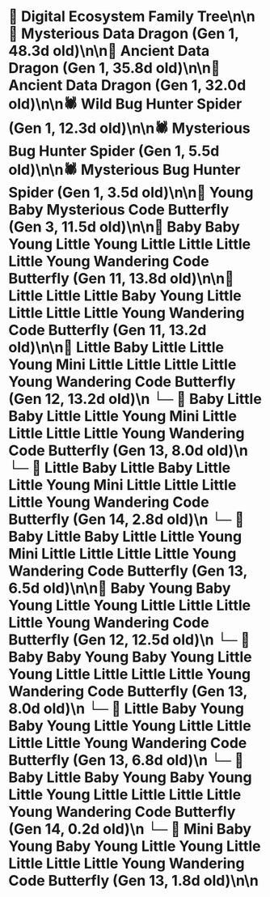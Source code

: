 # 🌳 Digital Ecosystem Family Tree\n\n🐉 Mysterious Data Dragon (Gen 1, 48.3d old)\n\n🐉 Ancient Data Dragon (Gen 1, 35.8d old)\n\n🐉 Ancient Data Dragon (Gen 1, 32.0d old)\n\n🕷️ Wild Bug Hunter Spider (Gen 1, 12.3d old)\n\n🕷️ Mysterious Bug Hunter Spider (Gen 1, 5.5d old)\n\n🕷️ Mysterious Bug Hunter Spider (Gen 1, 3.5d old)\n\n🦋 Young Baby Mysterious Code Butterfly (Gen 3, 11.5d old)\n\n🦋 Baby Baby Young Little Young Little Little Little Little Young Wandering Code Butterfly (Gen 11, 13.8d old)\n\n🦋 Little Little Little Baby Young Little Little Little Little Young Wandering Code Butterfly (Gen 11, 13.2d old)\n\n🦋 Little Baby Little Little Young Mini Little Little Little Little Young Wandering Code Butterfly (Gen 12, 13.2d old)\n  └─ 🦋 Baby Little Baby Little Little Young Mini Little Little Little Little Young Wandering Code Butterfly (Gen 13, 8.0d old)\n    └─ 🦋 Little Baby Little Baby Little Little Young Mini Little Little Little Little Young Wandering Code Butterfly (Gen 14, 2.8d old)\n  └─ 🦋 Baby Little Baby Little Little Young Mini Little Little Little Little Young Wandering Code Butterfly (Gen 13, 6.5d old)\n\n🦋 Baby Young Baby Young Little Young Little Little Little Little Young Wandering Code Butterfly (Gen 12, 12.5d old)\n  └─ 🦋 Baby Baby Young Baby Young Little Young Little Little Little Little Young Wandering Code Butterfly (Gen 13, 8.0d old)\n  └─ 🦋 Little Baby Young Baby Young Little Young Little Little Little Little Young Wandering Code Butterfly (Gen 13, 6.8d old)\n    └─ 🦋 Baby Little Baby Young Baby Young Little Young Little Little Little Little Young Wandering Code Butterfly (Gen 14, 0.2d old)\n  └─ 🦋 Mini Baby Young Baby Young Little Young Little Little Little Little Young Wandering Code Butterfly (Gen 13, 1.8d old)\n\n